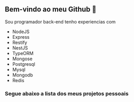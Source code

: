 ## Bem-vindo ao meu Github :wave:

Sou programador back-end tenho experiencias com

* NodeJS
* Express
* Restify
* NestJS
* TypeORM
* Mongose
* Postgresql
* Mysql
* Mongodb
* Redis

### Segue abaixo a lista dos meus projetos pessoais
